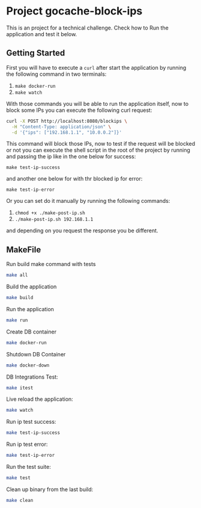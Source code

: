 # Project gocache-block-ips

This is an project for a technical challenge. Check how to Run the application and test it below.

## Getting Started

First you will have to execute a `curl` after start the application by running the following command in two terminals:

1. `make docker-run`
2. `make watch`

With those commands you will be able to run the application itself, now to block some IPs you can execute the following curl request:

```bash
curl -X POST http://localhost:8080/blockips \
  -H "Content-Type: application/json" \
  -d '{"ips": ["192.168.1.1", "10.0.0.2"]}'
```

This command will block those IPs, now to test if the request will be blocked or not you can execute the shell script in the root of the project by running and passing the ip like in the one below for success:

`make test-ip-success`

and another one below for with thr blocked ip for error:

`make test-ip-error`

Or you can set do it manually by running the following commands:

1. `chmod +x ./make-post-ip.sh`
2. `./make-post-ip.sh 192.168.1.1`

and depending on you request the response you be different.

## MakeFile

Run build make command with tests
```bash
make all
```

Build the application
```bash
make build
```

Run the application
```bash
make run
```
Create DB container
```bash
make docker-run
```

Shutdown DB Container
```bash
make docker-down
```

DB Integrations Test:
```bash
make itest
```

Live reload the application:
```bash
make watch
```

Run ip test success:
```bash
make test-ip-success
```
Run ip test error:
```bash
make test-ip-error
```


Run the test suite:
```bash
make test
```

Clean up binary from the last build:
```bash
make clean
```
